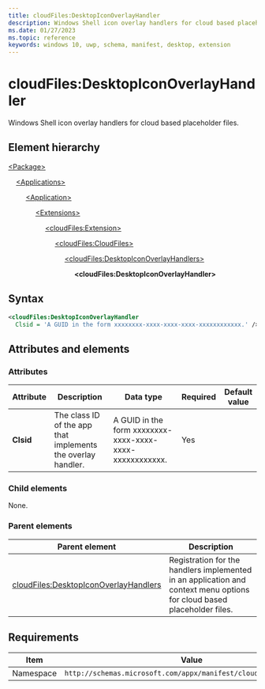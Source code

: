 ```yaml
---
title: cloudFiles:DesktopIconOverlayHandler
description: Windows Shell icon overlay handlers for cloud based placeholder files. (cloudFiles:DesktopIconOverlayHandler)
ms.date: 01/27/2023
ms.topic: reference
keywords: windows 10, uwp, schema, manifest, desktop, extension 
---
```


# cloudFiles:DesktopIconOverlayHandler

Windows Shell icon overlay handlers for cloud based placeholder files.

## Element hierarchy

[\<Package\>](element-package.md)

&nbsp;&nbsp;&nbsp;&nbsp;[\<Applications\>](element-applications.md)

&nbsp;&nbsp;&nbsp;&nbsp; &nbsp;&nbsp;&nbsp;&nbsp;[\<Application\>](element-application.md)

&nbsp;&nbsp;&nbsp;&nbsp; &nbsp;&nbsp;&nbsp;&nbsp; &nbsp;&nbsp;&nbsp;&nbsp;[\<Extensions\>](element-1-extensions.md)

&nbsp;&nbsp;&nbsp;&nbsp; &nbsp;&nbsp;&nbsp;&nbsp; &nbsp;&nbsp;&nbsp;&nbsp; &nbsp;&nbsp;&nbsp;&nbsp;[\<cloudFiles:Extension\>](element-cloudfiles-extension.md)

&nbsp;&nbsp;&nbsp;&nbsp; &nbsp;&nbsp;&nbsp;&nbsp; &nbsp;&nbsp;&nbsp;&nbsp; &nbsp;&nbsp;&nbsp;&nbsp; &nbsp;&nbsp;&nbsp;&nbsp;[\<cloudFiles:CloudFiles\>](element-cloudfiles-cloudfiles.md)

&nbsp;&nbsp;&nbsp;&nbsp; &nbsp;&nbsp;&nbsp;&nbsp; &nbsp;&nbsp;&nbsp;&nbsp; &nbsp;&nbsp;&nbsp;&nbsp; &nbsp;&nbsp;&nbsp;&nbsp; &nbsp;&nbsp;&nbsp;&nbsp;[\<cloudFiles:DesktopIconOverlayHandlers\>](element-cloudFiles-desktopiconoverlayhandlers.md)

&nbsp;&nbsp;&nbsp;&nbsp; &nbsp;&nbsp;&nbsp;&nbsp; &nbsp;&nbsp;&nbsp;&nbsp; &nbsp;&nbsp;&nbsp;&nbsp; &nbsp;&nbsp;&nbsp;&nbsp; &nbsp;&nbsp;&nbsp;&nbsp; &nbsp;&nbsp;&nbsp;&nbsp;**\<cloudFiles:DesktopIconOverlayHandler\>**

## Syntax

```xml
<cloudFiles:DesktopIconOverlayHandler
  Clsid = 'A GUID in the form xxxxxxxx-xxxx-xxxx-xxxx-xxxxxxxxxxxx.' />
```

## Attributes and elements

### Attributes

| Attribute | Description | Data type | Required | Default value |
|-|-|-|-|-|
| **Clsid** | The class ID of the app that implements the overlay handler. | A GUID in the form xxxxxxxx-xxxx-xxxx-xxxx-xxxxxxxxxxxx. | Yes |  |

### Child elements

None.

### Parent elements

| Parent element | Description |
|-|-|
| [cloudFiles:DesktopIconOverlayHandlers](element-cloudfiles-desktopiconoverlayhandlers.md) | Registration for the handlers implemented in an application and context menu options for cloud based placeholder files. |

## Requirements

| Item  | Value  |
|--|--|
| Namespace | `http://schemas.microsoft.com/appx/manifest/cloudfiles/windows10` |
